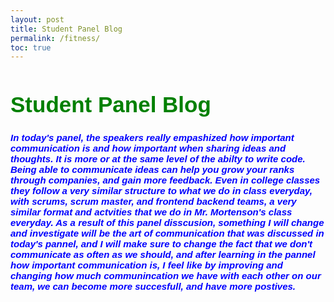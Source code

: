 ```yaml
---
layout: post
title: Student Panel Blog
permalink: /fitness/
toc: true
---
```


<html>
<body>
<h1 style="font-size:300%; color: Green; font: bold 35px Arial, sans-serif;">
Student Panel Blog </h1>

<p style="font-size:100%; color: Blue; font: italic bold 15px Arial, sans-serif;"> In today's panel, the speakers really empashized how important communication is and how important when sharing ideas and thoughts. It is more or at the same level of the abilty to write code. Being able to communicate ideas can help you grow your ranks through companies, and gain more feedback. Even in college classes they follow a very similar structure to what we do in class everyday, with scrums, scrum master, and frontend backend teams, a very similar format and actvities that we do in Mr. Mortenson's class everyday. As a result of this panel disscusion, something I will change and investigate will be the art of communication that was discussed in today's pannel, and I will make sure to change the fact that we don't communicate as often as we should, and after learning in the pannel how important communication is, I feel like by improving and changing how much communincation we have with each other on our team, we can become more succesfull, and have more postives.  </p>



</body>
</html>

  
